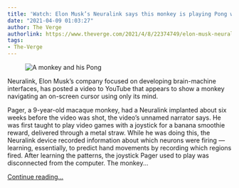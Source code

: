```yaml
---
title: 'Watch: Elon Musk’s Neuralink says this monkey is playing Pong with its mind'
date: "2021-04-09 01:03:27"
author: The Verge
authorlink: https://www.theverge.com/2021/4/8/22374749/elon-musk-neuralink-monkey-pong-brain-interface
tags:
- The-Verge
---
```

<figure>
      <img alt="A monkey and his Pong" src="https://cdn.vox-cdn.com/thumbor/HU0SB6icGNQO3h2JSn2c7Kj1ERk=/201x0:1452x834/1310x873/cdn.vox-cdn.com/uploads/chorus_image/image/69098959/Screen_Shot_2021_04_08_at_5.53.52_PM.0.png" />
    </figure>

  <p id="PGGXWp">Neuralink, Elon Musk’s company focused on developing brain-machine interfaces, has posted a video to YouTube that appears to show a monkey navigating an on-screen cursor using only its mind.</p>
<p id="bBKK7B">Pager, a 9-year-old macaque monkey, had a Neuralink implanted about six weeks before the video was shot, the video’s unnamed narrator says. He was first taught to play video games with a joystick for a banana smoothie reward, delivered through a metal straw. While he was doing this, the Neuralink device recorded information about which neurons were firing — learning, essentially, to predict hand movements by recording which regions fired. After learning the patterns, the joystick Pager used to play was disconnected from the computer. The monkey...</p>
  <p>
    <a href="https://www.theverge.com/2021/4/8/22374749/elon-musk-neuralink-monkey-pong-brain-interface">Continue reading&hellip;</a>
  </p>